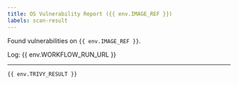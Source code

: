 ```yaml
---
title: OS Vulnerability Report ({{ env.IMAGE_REF }})
labels: scan-result
---
```


Found vulnerabilities on `{{ env.IMAGE_REF }}`.

Log: {{ env.WORKFLOW_RUN_URL }}

----

```
{{ env.TRIVY_RESULT }}
```